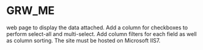 # GRW_ME
web page to display the data attached. Add a column for checkboxes to perform select-all and multi-select. Add column filters for each field as well as column sorting.  The site must be hosted on Microsoft IIS7.
